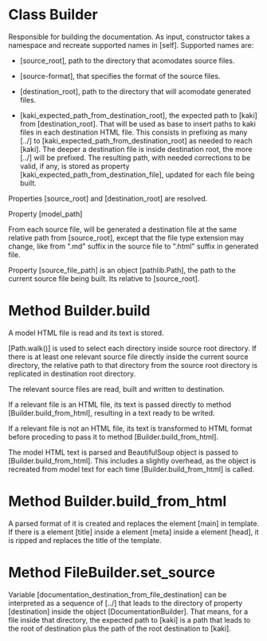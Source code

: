 <title> Insides </title>

# Class Builder

Responsible for building the documentation. As input, constructor takes a namespace and recreate supported names in [self]. Supported names are:

 - [source_root], path to the directory that acomodates source files.

 - [source-format], that specifies the format of the source files.

 - [destination_root], path to the directory that will acomodate generated files.

 - [kaki_expected_path_from_destination_root], the expected path to [kaki] from [destination_root]. That will be used as base to insert paths to kaki files in each destination HTML file. This consists in prefixing as many [../] to [kaki_expected_path_from_destination_root] as needed to reach [kaki]. The deeper a destination file is inside destination root, the more [../] will be prefixed. The resulting path, with needed corrections to be valid, if any, is stored as property [kaki_expected_path_from_destination_file], updated for each file being built.

Properties [source_root] and [destination_root] are resolved.

Property [model_path]

From each source file, will be generated a destination file at the same relative path from [source_root], except that the file type extension may change, like from ".md" suffix in the source file to ".html" suffix in generated file.

Property [source_file_path] is an object [pathlib.Path], the path to the current source file being built. Its relative to [source_root].

# Method Builder.build

A model HTML file is read and its text is stored.

[Path.walk()] is used to select each directory inside source root directory. If there is at least one relevant source file directly inside the current source directory, the relative path to that directory from the source root directory is replicated in destination root directory.

The relevant source files are read, built and written to destination.

If a relevant file is an HTML file, its text is passed directly to method [Builder.build_from_html], resulting in a text ready to be writed.

If a relevant file is not an HTML file, its text is transformed to HTML format before proceding to pass it to method [Builder.build_from_html].

The model HTML text is parsed and BeautifulSoup object is passed to [Builder.build_from_html]. This includes a slightly overhead, as the object is recreated from model text for each time [Builder.build_from_html] is called.

# Method Builder.build_from_html



A parsed format of it is created and replaces the element [main] in template. If there is a element [title] inside a element [meta] inside a element [head], it is ripped and replaces the title of the template.

# Method FileBuilder.set_source

Variable [documentation_destination_from_file_destination] can be interpreted as a sequence of [../] that leads to the directory of property [destination] inside the object [DocumentationBuilder]. That means, for a file inside that directory, the expected path to [kaki] is a path that leads to the root of destination plus the path of the root destination to [kaki].
